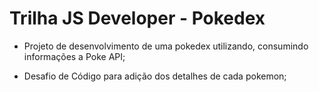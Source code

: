 # Trilha JS Developer - Pokedex

- Projeto de desenvolvimento de uma pokedex utilizando, consumindo informações a Poke API;

- Desafio de Código para adição dos detalhes de cada pokemon;